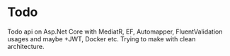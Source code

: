 # Todo
Todo api on Asp.Net Core with MediatR, EF, Automapper, FluentValidation usages and maybe +JWT, Docker etc. Trying to make with clean architecture.
